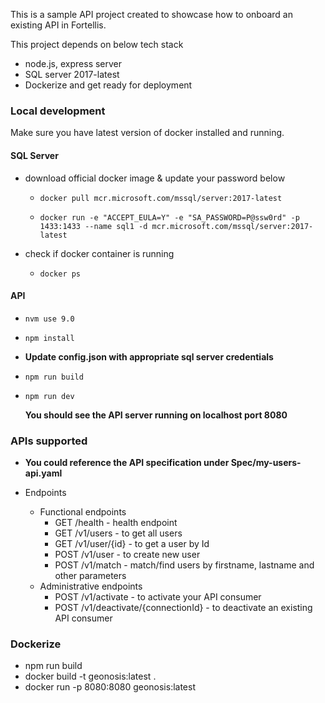 This is a sample API project created to showcase how to onboard an existing API in Fortellis.

This project depends on below tech stack

* node.js, express server
* SQL server 2017-latest
* Dockerize and get ready for deployment

### Local development
Make sure you have latest version of docker installed and running.
#### SQL Server
* download official docker image & update your password below

    * `docker pull mcr.microsoft.com/mssql/server:2017-latest`

    * `docker run -e "ACCEPT_EULA=Y" -e "SA_PASSWORD=P@ssw0rd" -p 1433:1433 --name sql1 -d mcr.microsoft.com/mssql/server:2017-latest`

* check if docker container is running
    * `docker ps`
#### API
* `nvm use 9.0`
* `npm install`
* __Update config.json with appropriate sql server credentials__
* `npm run build`
* `npm run dev`

    __You should see the API server running on localhost port 8080__
### APIs supported
* __You could reference the API specification under Spec/my-users-api.yaml__

* Endpoints
    * Functional endpoints
        * GET /health - health endpoint
        * GET /v1/users - to get all users
        * GET /v1/user/{id} - to get a user by Id
        * POST /v1/user - to create new user
        * POST /v1/match - match/find users by firstname, lastname and other parameters
    * Administrative endpoints
        * POST /v1/activate - to activate your API consumer
        * POST /v1/deactivate/{connectionId} - to deactivate an existing API consumer

### Dockerize
* npm run build
* docker build -t geonosis:latest .
* docker run -p 8080:8080 geonosis:latest



